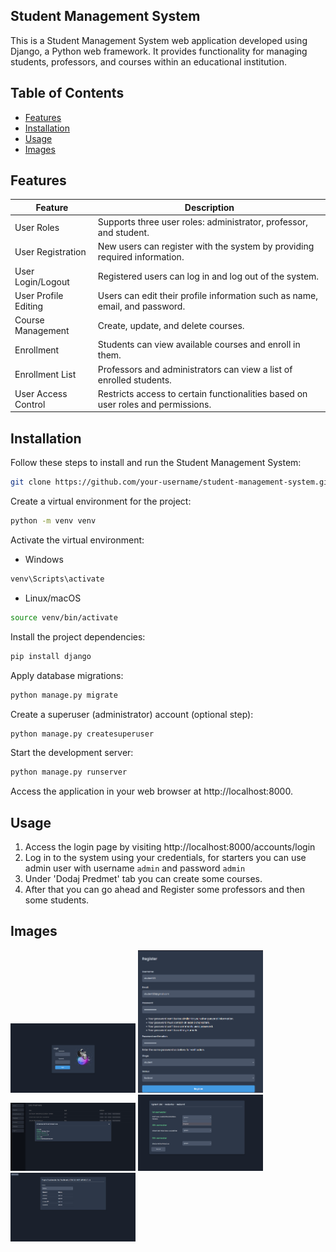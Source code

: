 ## Student Management System

This is a Student Management System web application developed using Django, a Python web framework. It provides functionality for managing students, professors, and courses within an educational institution.

## Table of Contents

- [Features](#features)
- [Installation](#installation)
- [Usage](#usage)
- [Images](#images)


## Features

| Feature            | Description                                                         |
|---------------------|---------------------------------------------------------------------|
| User Roles    | Supports three user roles: administrator, professor, and student.                |
| User Registration               | New users can register with the system by providing required information.                  |
| User Login/Logout      | Registered users can log in and log out of the system.                         |
| User Profile Editing         | Users can edit their profile information such as name, email, and password.                                 |
| Course Management | Create, update, and delete courses.                       |
| Enrollment | Students can view available courses and enroll in them.               |
| Enrollment List  | 	Professors and administrators can view a list of enrolled students. |
| User Access Control | Restricts access to certain functionalities based on user roles and permissions.         |

## Installation

Follow these steps to install and run the Student Management System:

```bash
git clone https://github.com/your-username/student-management-system.git
```

Create a virtual environment for the project:

```bash
python -m venv venv
```
Activate the virtual environment:

- Windows 
```powershell
venv\Scripts\activate
```
- Linux/macOS
```bash
source venv/bin/activate
```
Install the project dependencies:
```bash
pip install django
```
Apply database migrations:
```bash
python manage.py migrate
```
Create a superuser (administrator) account (optional step): 
```bash
python manage.py createsuperuser
```
Start the development server:
```bash
python manage.py runserver
```
Access the application in your web browser at http://localhost:8000.

## Usage

1. Access the login page by visiting http://localhost:8000/accounts/login
2. Log in to the system using your credentials, for starters you can use admin user with username `admin` and password `admin`
3. Under 'Dodaj Predmet' tab you can create some courses.
4. After that you can go ahead and Register some professors and then some students.

## Images

<img src="/img/login.png" alt="Login" width="200"/> <img src="/img/registration.png" alt="Registration" width="200"/> <img src="/img/predmeti.png" alt="Predmeti" width="200"/> <img src="/img/upis.png" alt="Upis" width="200"/> <img src="/img/studenti-na-predmetu.png" alt="Studenti na predmetu" width="200"/>




